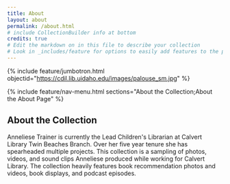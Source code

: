 ```yaml
---
title: About
layout: about
permalink: /about.html
# include CollectionBuilder info at bottom
credits: true
# Edit the markdown on in this file to describe your collection
# Look in _includes/feature for options to easily add features to the page
---
```


{% include feature/jumbotron.html objectid="https://cdil.lib.uidaho.edu/images/palouse_sm.jpg" %}

{% include feature/nav-menu.html sections="About the Collection;About the About Page" %}

## About the Collection

Anneliese Trainer is currently the Lead Children's Librarian at Calvert Library Twin Beaches Branch. Over her five year tenure she has spearheaded multiple projects. This collection is a sampling of photos, videos, and sound clips Anneliese produced while working for Calvert Library. The collection heavily features book recommendation photos and videos, book displays, and podcast episodes. 


